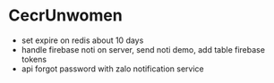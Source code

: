 # CecrUnwomen

- set expire on redis about 10 days
- handle firebase noti on server, send noti demo, add table firebase tokens
- api forgot password with zalo notification service
